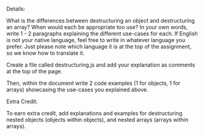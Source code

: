 Details:
 
 What is the differences between destructuring an object and destructuring an array? When would each be appropriate too use? In your own words, write 1 - 2 paragraphs explaining the different use-cases for each. If English is not your native language, feel free to write in whatever language you prefer. Just please note which language it is at the top of the assignment, so we know how to translate it.

Create a file called destructuring.js and add your explanation as comments at the top of the page.

Then, within the document write 2 code examples (1 for objects, 1 for arrays) showcasing the use-cases you explained above.


Extra Credit:

To earn extra credit, add explanations and examples for destructuring nested objects (objects within objects), and nested arrays (arrays within arrays).

